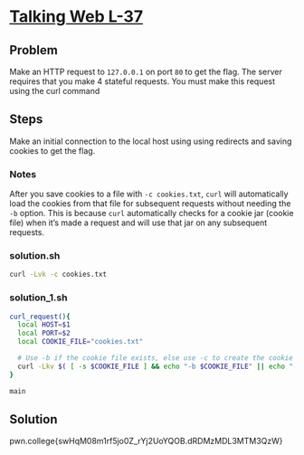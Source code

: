 # [Talking Web L-37](https://pwn.college/intro-to-cybersecurity/talking-web/#challenges-header-37)

## Problem

Make an HTTP request to `127.0.0.1` on port `80` to get the flag. The server requires that you make 4 stateful requests. You must make this request using the curl command

## Steps

Make an initial connection to the local host using using redirects and saving cookies to get the flag.

### Notes

After you save cookies to a file with `-c cookies.txt`, `curl` will automatically load the cookies from that file for subsequent requests without needing the `-b` option. This is because `curl` automatically checks for a cookie jar (cookie file) when it’s made a request and will use that jar on any subsequent requests.

### solution.sh

```bash
curl -Lvk -c cookies.txt
```

### solution_1.sh

```bash
curl_request(){
  local HOST=$1
  local PORT=$2
  local COOKIE_FILE="cookies.txt"

  # Use -b if the cookie file exists, else use -c to create the cookie file
  curl -Lkv $( [ -s $COOKIE_FILE ] && echo "-b $COOKIE_FILE" || echo "-c $COOKIE_FILE" ) "http://$HOST:$PORT"
}

main
```

## Solution

pwn.college{swHqM08m1rf5jo0Z_rYj2UoYQOB.dRDMzMDL3MTM3QzW}
